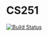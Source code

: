CS251
=====
[![Build Status](https://travis-ci.org/basheersubei/CS251.svg)](https://travis-ci.org/basheersubei/CS251)
